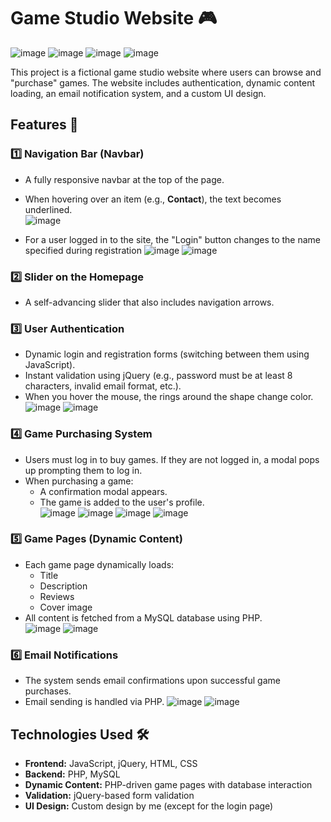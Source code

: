 # Game Studio Website 🎮  
![image](https://github.com/user-attachments/assets/7c60a158-a8cd-4589-9654-62e63b14b8ef)
![image](https://github.com/user-attachments/assets/01e67ba8-3850-4cf5-a7d9-9c79719641ee)
![image](https://github.com/user-attachments/assets/a4f7f43c-ad0a-4ea1-a3da-7e9d69f05664)
![image](https://github.com/user-attachments/assets/c15a4c32-d0c8-4295-91b1-2e57f8aaee25)


This project is a fictional game studio website where users can browse and "purchase" games. The website includes authentication, dynamic content loading, an email notification system, and a custom UI design.  

## Features 🚀  

### 1️⃣ Navigation Bar (Navbar)  
- A fully responsive navbar at the top of the page.  
- When hovering over an item (e.g., **Contact**), the text becomes underlined.  
![image](https://github.com/user-attachments/assets/d4c369cc-b521-489a-9bfb-174ef2ac5510)

- For a user logged in to the site, the "Login" button changes to the name specified during registration
  ![image](https://github.com/user-attachments/assets/fd2f8294-66a8-44b4-bf1e-1f1b89de6d60)
  ![image](https://github.com/user-attachments/assets/cb66305e-43c4-4dc7-8457-9bd7e6e5d6d1)


 
### 2️⃣ Slider on the Homepage  
- A self-advancing slider that also includes navigation arrows.  

### 3️⃣ User Authentication  
- Dynamic login and registration forms (switching between them using JavaScript).  
- Instant validation using jQuery (e.g., password must be at least 8 characters, invalid email format, etc.).
- When you hover the mouse, the rings around the shape change color.
![image](https://github.com/user-attachments/assets/78a526e5-a347-412e-be93-4b42a977dbb1)
![image](https://github.com/user-attachments/assets/0120a008-ade4-40bc-bd0c-4b37f0681852)


### 4️⃣ Game Purchasing System  
- Users must log in to buy games. If they are not logged in, a modal pops up prompting them to log in.  
- When purchasing a game:  
  - A confirmation modal appears.  
  - The game is added to the user's profile.  
![image](https://github.com/user-attachments/assets/cb259a02-2824-4c49-9a9e-e4638672871d)
![image](https://github.com/user-attachments/assets/8a2a7e81-ad93-47b9-8060-deb0c5bf5a16)
![image](https://github.com/user-attachments/assets/84e9af01-288f-4be2-9033-dbac28d4e08c)
![image](https://github.com/user-attachments/assets/bd5ad172-3a89-4830-be15-f30026f8aae0)


### 5️⃣ Game Pages (Dynamic Content)  
- Each game page dynamically loads:  
  - Title  
  - Description  
  - Reviews  
  - Cover image  
- All content is fetched from a MySQL database using PHP.  
![image](https://github.com/user-attachments/assets/6beb2c78-198c-458b-adec-a39fb26c28bf)
![image](https://github.com/user-attachments/assets/1dc0e5cc-770e-4802-ae48-f9d5ab5275b0)



### 6️⃣ Email Notifications  
- The system sends email confirmations upon successful game purchases.  
- Email sending is handled via PHP.
![image](https://github.com/user-attachments/assets/58d83bc3-b153-4ced-b2cc-8e999d4fa41e)
![image](https://github.com/user-attachments/assets/58a76f22-fc08-4aad-8ad8-fa211acd28b8)



## Technologies Used 🛠️  
- **Frontend:** JavaScript, jQuery, HTML, CSS  
- **Backend:** PHP, MySQL  
- **Dynamic Content:** PHP-driven game pages with database interaction  
- **Validation:** jQuery-based form validation  
- **UI Design:** Custom design by me (except for the login page)  

